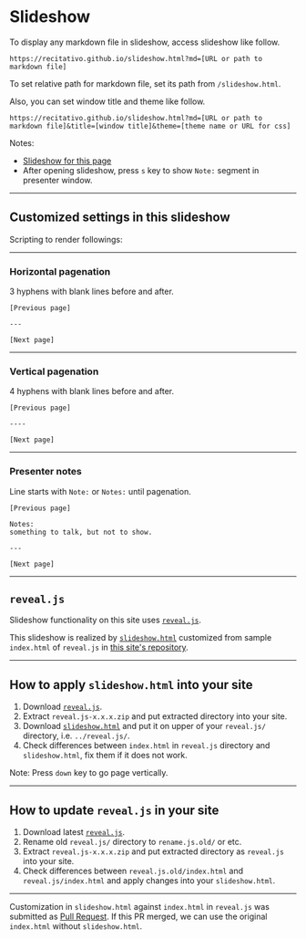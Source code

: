 Slideshow
=========

To display any markdown file in slideshow, access slideshow like follow.

```
https://recitativo.github.io/slideshow.html?md=[URL or path to markdown file]
```

To set relative path for markdown file, set its path from `/slideshow.html`.

Also, you can set window title and theme like follow.

```
https://recitativo.github.io/slideshow.html?md=[URL or path to markdown file]&title=[window title]&theme=[theme name or URL for css]
```

Notes:
* [Slideshow for this page](slideshow.html?md=slides.md&title=Slideshow&theme=https://recitativo.github.io/revealjs-custom-jp.css)
* After opening slideshow, press `s` key to show `Note:` segment in presenter window.

---

Customized settings in this slideshow
-------------------------------------

Scripting to render followings:

----

### Horizontal pagenation

3 hyphens with blank lines before and after.

  ```
  [Previous page]
  
  ---
  
  [Next page]
  ```

----

### Vertical pagenation

4 hyphens with blank lines before and after.

  ```
  [Previous page]
  
  ----
  
  [Next page]
  ```

----

### Presenter notes

Line starts with `Note:` or `Notes:` until pagenation.

  ```
  [Previous page]
  
  Notes:
  something to talk, but not to show.
  
  ---
  
  [Next page]
  ```

---

`reveal.js`
-----------

Slideshow functionality on this site uses [`reveal.js`](https://github.com/hakimel/reveal.js).

This slideshow is realized by [`slideshow.html`](https://github.com/recitativo/recitativo.github.io/tree/master/slideshow.html) customized from sample `index.html` of `reveal.js` in [this site's repository](https://github.com/recitativo/recitativo.github.io).

---

How to apply `slideshow.html` into your site
--------------------------------------------

1. Download [`reveal.js`](https://github.com/hakimel/reveal.js/releases).
2. Extract `reveal.js-x.x.x.zip` and put extracted directory into your site.
3. Download [`slideshow.html`](https://raw.githubusercontent.com/recitativo/recitativo.github.io/master/slideshow.html) and put it on upper of your `reveal.js/` directory, i.e. `../reveal.js/`.
4. Check differences between `index.html` in `reveal.js` directory and `slideshow.html`, fix them if it does not work.

Note:
Press `down` key to go page vertically.

----

How to update `reveal.js` in your site
--------------------------------------

1. Download latest [`reveal.js`](https://github.com/hakimel/reveal.js/releases).
2. Rename old `reveal.js/` directory to `rename.js.old/` or etc.
3. Extract `reveal.js-x.x.x.zip` and put extracted directory as `reveal.js` into your site.
4. Check differences between `reveal.js.old/index.html` and `reveal.js/index.html` and apply changes into your `slideshow.html`.

----

Customization in `slideshow.html` against `index.html` in `reveal.js` was submitted as [Pull Request](https://github.com/hakimel/reveal.js/pull/2575). If this PR merged, we can use the original `index.html` without `slideshow.html`.
